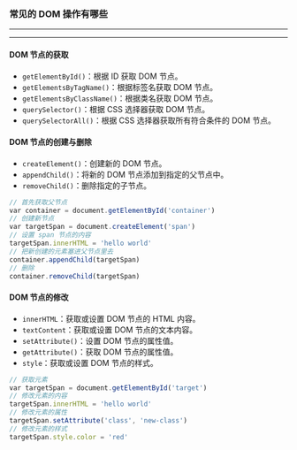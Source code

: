 ### 常见的 DOM 操作有哪些

---
---

#### DOM 节点的获取

- `getElementById()`：根据 ID 获取 DOM 节点。
- `getElementsByTagName()`：根据标签名获取 DOM 节点。
- `getElementsByClassName()`：根据类名获取 DOM 节点。
- `querySelector()`：根据 CSS 选择器获取 DOM 节点。
- `querySelectorAll()`：根据 CSS 选择器获取所有符合条件的 DOM 节点。

#### DOM 节点的创建与删除

- `createElement()`：创建新的 DOM 节点。
- `appendChild()`：将新的 DOM 节点添加到指定的父节点中。
- `removeChild()`：删除指定的子节点。

```js
// 首先获取父节点
var container = document.getElementById('container')
// 创建新节点
var targetSpan = document.createElement('span')
// 设置 span 节点的内容
targetSpan.innerHTML = 'hello world'
// 把新创建的元素塞进父节点里去
container.appendChild(targetSpan)
// 删除
container.removeChild(targetSpan)
```

#### DOM 节点的修改

- `innerHTML`：获取或设置 DOM 节点的 HTML 内容。
- `textContent`：获取或设置 DOM 节点的文本内容。
- `setAttribute()`：设置 DOM 节点的属性值。
- `getAttribute()`：获取 DOM 节点的属性值。
- `style`：获取或设置 DOM 节点的样式。

```js
// 获取元素
var targetSpan = document.getElementById('target')  
// 修改元素的内容
targetSpan.innerHTML = 'hello world'
// 修改元素的属性
targetSpan.setAttribute('class', 'new-class')
// 修改元素的样式
targetSpan.style.color = 'red'
```